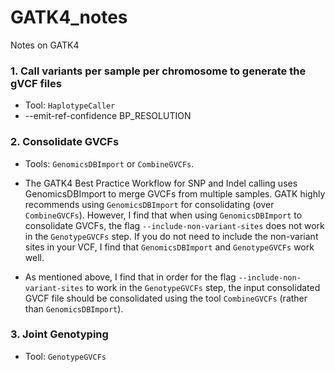# GATK4_notes
Notes on GATK4

### 1. Call variants per sample per chromosome to generate the gVCF files
* Tool: `HaplotypeCaller`
* --emit-ref-confidence BP_RESOLUTION

### 2. Consolidate GVCFs

* Tools: `GenomicsDBImport` or `CombineGVCFs`.

* The GATK4 Best Practice Workflow for SNP and Indel calling uses GenomicsDBImport to merge GVCFs from multiple samples. GATK highly recommends using `GenomicsDBImport` for consolidating (over `CombineGVCFs`). However, I find that when using `GenomicsDBImport` to consolidate GVCFs, the flag `--include-non-variant-sites` does not work in the `GenotypeGVCFs` step. If you do not need to include the non-variant sites in your VCF, I find that `GenomicsDBImport` and `GenotypeGVCFs` work well. 

* As mentioned above, I find that in order for the flag `--include-non-variant-sites` to work in the `GenotypeGVCFs` step, the input consolidated GVCF file should be consolidated using the tool `CombineGVCFs` (rather than `GenomicsDBImport`). 

### 3. Joint Genotyping

* Tool: `GenotypeGVCFs`
